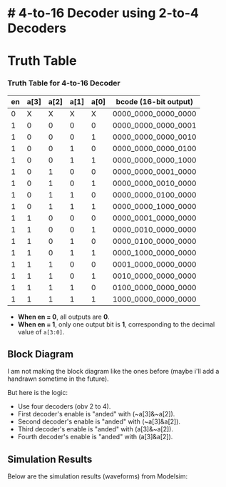 # # 4-to-16 Decoder using 2-to-4 Decoders

# Truth Table

### Truth Table for 4-to-16 Decoder

| en | a[3] | a[2] | a[1] | a[0] | bcode (16-bit output)        |
|----|------|------|------|------|------------------------------|
|  0 |  X   |  X   |  X   |  X   | 0000_0000_0000_0000         |
|  1 |  0   |  0   |  0   |  0   | 0000_0000_0000_0001         |
|  1 |  0   |  0   |  0   |  1   | 0000_0000_0000_0010         |
|  1 |  0   |  0   |  1   |  0   | 0000_0000_0000_0100         |
|  1 |  0   |  0   |  1   |  1   | 0000_0000_0000_1000         |
|  1 |  0   |  1   |  0   |  0   | 0000_0000_0001_0000         |
|  1 |  0   |  1   |  0   |  1   | 0000_0000_0010_0000         |
|  1 |  0   |  1   |  1   |  0   | 0000_0000_0100_0000         |
|  1 |  0   |  1   |  1   |  1   | 0000_0000_1000_0000         |
|  1 |  1   |  0   |  0   |  0   | 0000_0001_0000_0000         |
|  1 |  1   |  0   |  0   |  1   | 0000_0010_0000_0000         |
|  1 |  1   |  0   |  1   |  0   | 0000_0100_0000_0000         |
|  1 |  1   |  0   |  1   |  1   | 0000_1000_0000_0000         |
|  1 |  1   |  1   |  0   |  0   | 0001_0000_0000_0000         |
|  1 |  1   |  1   |  0   |  1   | 0010_0000_0000_0000         |
|  1 |  1   |  1   |  1   |  0   | 0100_0000_0000_0000         |
|  1 |  1   |  1   |  1   |  1   | 1000_0000_0000_0000         |

- **When en = 0**, all outputs are **0**.
- **When en = 1**, only one output bit is **1**, corresponding to the decimal value of `a[3:0]`.


## Block Diagram

I am not making the block diagram like the ones before (maybe i'll add a handrawn sometime in the future).

But here is the logic: 

* Use four decoders (obv 2 to 4). 
* First decoder's enable is "anded" with (~a[3]&~a[2]).
* Second decoder's enable is "anded" with (~a[3]&a[2]).
* Third decoder's enable is "anded" with (a[3]&~a[2]).
* Fourth decoder's enable is "anded" with (a[3]&a[2]).

## Simulation Results

Below are the simulation results (waveforms) from Modelsim: 


